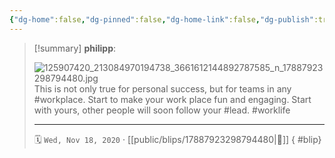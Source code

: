 ```yaml
---
{"dg-home":false,"dg-pinned":false,"dg-home-link":false,"dg-publish":true,"tags":["dgblip"],"disabled rules":["yaml-title","yaml-title-alias","file-name-heading"],"title":"philipp on instagram @ 2020-11-18","created-date":"2020-11-18T14:00:00","updated-date":"2025-05-02T17:43:08","dg-path":"blips/17887923298794480.md","permalink":"/blips/17887923298794480/","dgPassFrontmatter":true}
---
```


> [!summary] **philipp**:
>
> ![125907420_213084970194738_3661612144892787585_n_17887923298794480.jpg](/img/user/attachments/125907420_213084970194738_3661612144892787585_n_17887923298794480.jpg)
> This is not only true for personal success, but for teams in any #workplace. Start to make your work place fun and engaging. Start with yours, other people will soon follow your #lead. #worklife
> - - -
>
> 🗓️ `Wed, Nov 18, 2020` · [[public/blips/17887923298794480\|🔗]]
{ #blip}

